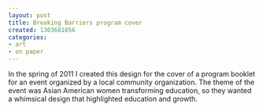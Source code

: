 ```yaml
---
layout: post
title: Breaking Barriers program cover
created: 1303681856
categories:
- art
- on paper
---
```

In the spring of 2011 I created this design for the cover of a program booklet for an event organized by a local community organization. The theme of the event was Asian American women transforming education, so they wanted a whimsical design that highlighted education and growth. 
